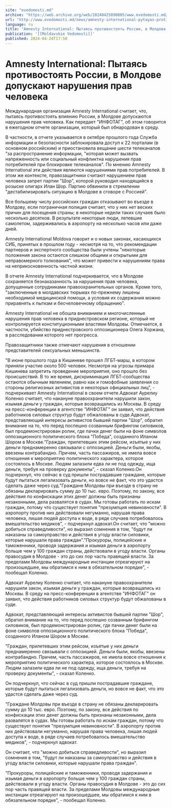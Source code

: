 ```yaml
---
site: "evedomosti.md"
archive: "https://web.archive.org/web/20240425090805/www.evedomosti.md/news/amnesty-international-pytayas-protivostoyat-rossii-v-moldove"
url: "http://www.evedomosti.md/news/amnesty-international-pytayas-protivostoyat-rossii-v-moldove"
language: ru
title: "Amnesty International: Пытаясь противостоять России, в Молдове допускают нарушения прав человека"
publication: '[[Moldavskie Vedomosti]]'
published: 2024-04-24T17:50
---
```


# Amnesty International: Пытаясь противостоять России, в Молдове допускают нарушения прав человека

Международная организация Amnesty International считает, что, пытаясь противостоять влиянию России, в Молдове допускаются нарушения прав человека. Как передает "ИНФОТАГ", об этом говорится в ежегодном отчете организации, который был обнародован в среду.

В частности, в отчете указывается в октябре прошлого года Служба информации и безопасности заблокировала доступ к 22 порталам (в основном российским) и приостановила вещание шести телеканалов "за распространение информации, "которая может вызвать напряженность или социальный конфликтна нарушения прав потребителей при блокировке телеканалов". По мнению Amnesty International эти действия являются нарушениями прав потребителей. В этом же контексте, правозащитники считают нарушением прав человека запрет партии "Шор", которой руководил находящийся в розыске олигарх Илан Шор. Партию обвинили в стремлении "дестабилизировать ситуацию в Молдове в сговоре с Россией".

Все большему числу российских граждан отказывают во въезде в Молдову, если пограничная полиция считает, что у них нет веских причин для посещения страны; в некоторые недели таких случаев было несколько десятков. В результате некоторые люди, летевшие самолетом, задерживались в аэропорту на несколько часов или даже дней.

Amnesty International Moldova говорит и о новых законах, касающихся СИБ, принятых в прошлом году - несмотря на то, что рекомендации партнеров и экспертного сообщества были учтены "некоторые положения закона остаются слишком общими и открытыми для неправомерного толкования", что может привести к нарушениям права на неприкосновенность частной жизни.

В отчете Amnesty International подчеркивается, что в Молдове сохраняется безнаказанность за нарушения прав человека, допущенные сотрудниками правоохранительных органов. Кроме того, "заключенные в молдавских тюрьмах по-прежнему лишены необходимой медицинской помощи, а условия их содержания можно приравнять к пыткам и бесчеловечному обращению".

Amnesty International не обошла вниманием и многочисленные нарушения прав человека в приднестровском регионе, который не контролируется конституционными властями Молдовы. Отмечается, в частности, убийство приднестровского оппозиционера Олега Хоржана, в расследовании которого нет прогресса.

Правозащитники также отмечают нарушения в отношении представителей сексуальных меньшинств.

"В июне прошлого года в Кишиневе прошел ЛГБТ-марш, в котором приняли участие около 500 человек. Несмотря на угрозы примара Кишинева запретить проведение мероприятия, оно прошло без происшествий. В то же время, дискриминация ЛГБТ-сообщества остаются обычным явлением, равно как и гомофобные заявления со стороны религиозных активистов и некоторых официальных лиц", - подчеркивает Аmnesty International в своем отчете.Адвокат Аурелиу Коленко считает, что накануне правоохранители нарушили закон, изымая деньги у граждан, которые возвращались из Москвы. В среду на пресс-конференции в агентстве "ИНФОТАГ" он заявил, что действия работников силовых структур будут обжалованы в суде.Адвокат, представляющий интересы активистов бывшей партии "Шор", обратил внимание на то, что перед поспешно созванным брифингом силовиков, был продемонстрирован ролик, где пачки денег были на фоне символов оппозиционного политического блока "Победа", созданного Иланом Шором в Москве."Граждан, прилетевших этим рейсом, изъятые у них деньги преднамеренно связывали с оппозицией. Деньги были, якобы, ввезены контрабандно. Причем, часть пассажиров, не имела вовсе отношения к мероприятию политического характера, которое состоялось в Москве. Людям залазили едва ли не под одежду, ища деньги, требуя на проверку документы", - сказал Коленко.Он подчеркнул, что сейчас в суд пришли пострадавшие граждане, которые будут пытаться легализовать деньги, но вовсе не факт, что это удастся сделать даже через суд."Граждане Молдовы при въезде в страну не обязаны декларировать сумму до 10 тыс. евро. Поэтому, по закону, все действия по конфискации этих денег должны быть признаны незаконными, дела развалятся в судах. Мы готовы работать по искам граждан, потому что существует понятия "презумпция невиновности". В аэропорту против них действовали негуманно, нарушая права человека, лишая людей доступа к воде, в ряде случаев потребовалось вмешательство медиков", - подчеркнул адвокат.Он считает, что "можно добиться справедливости", но выразил сомнения в том, "будут ли наказаны за самоуправство и действия в угоду власти силовики, которые нарушали права граждан"."Прокуроры, полицейские и таможенники, проводя задержания и изымая деньги в аэропорту больше чем у 100 граждан страны, действовали в угоду власти. Органы правосудия в Молдове - это до сих пор часть правящей власти. За пределами Молдовы международные инстанции отреагируют на произошедшее, мы обратимся к ним в обязательном порядке", - пообещал Коленко.

Адвокат Аурелиу Коленко считает, что накануне правоохранители нарушили закон, изымая деньги у граждан, которые возвращались из Москвы. В среду на пресс-конференции в агентстве "ИНФОТАГ" он заявил, что действия работников силовых структур будут обжалованы в суде.

Адвокат, представляющий интересы активистов бывшей партии "Шор", обратил внимание на то, что перед поспешно созванным брифингом силовиков, был продемонстрирован ролик, где пачки денег были на фоне символов оппозиционного политического блока "Победа", созданного Иланом Шором в Москве.

"Граждан, прилетевших этим рейсом, изъятые у них деньги преднамеренно связывали с оппозицией. Деньги были, якобы, ввезены контрабандно. Причем, часть пассажиров, не имела вовсе отношения к мероприятию политического характера, которое состоялось в Москве. Людям залазили едва ли не под одежду, ища деньги, требуя на проверку документы", - сказал Коленко.

Он подчеркнул, что сейчас в суд пришли пострадавшие граждане, которые будут пытаться легализовать деньги, но вовсе не факт, что это удастся сделать даже через суд.

"Граждане Молдовы при въезде в страну не обязаны декларировать сумму до 10 тыс. евро. Поэтому, по закону, все действия по конфискации этих денег должны быть признаны незаконными, дела развалятся в судах. Мы готовы работать по искам граждан, потому что существует понятия "презумпция невиновности". В аэропорту против них действовали негуманно, нарушая права человека, лишая людей доступа к воде, в ряде случаев потребовалось вмешательство медиков", - подчеркнул адвокат.

Он считает, что "можно добиться справедливости", но выразил сомнения в том, "будут ли наказаны за самоуправство и действия в угоду власти силовики, которые нарушали права граждан".

"Прокуроры, полицейские и таможенники, проводя задержания и изымая деньги в аэропорту больше чем у 100 граждан страны, действовали в угоду власти. Органы правосудия в Молдове - это до сих пор часть правящей власти. За пределами Молдовы международные инстанции отреагируют на произошедшее, мы обратимся к ним в обязательном порядке", - пообещал Коленко.